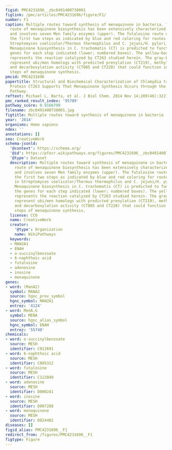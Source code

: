 ```yaml
---
figid: PMC4231696__zbc0491400730001
figlink: /pmc/articles/PMC4231696/figure/F1/
number: F1
caption: Multiple routes toward synthesis of menaquinone in bacteria. The traditional
  route of menaquinone biosynthesis has been extensively characterized in E. coli
  and involves seven Men family enzymes (upper). The futalosine route diverges in
  the first two steps as indicated by blue and red coloring for routes described in
  Streptomyces coelicolor/Thermus thermophilus and C. jejuni/H. pylori, respectively.
  Menaquinone biosynthesis in C. trachomatis (CT) is predicted to function with the
  genes for each step indicated (lower; numbered boxes). The yellow-boxed reaction
  represents the reaction catalyzed by CT263 studied herein. The gray-boxed genes
  represent ubi/men homologs with predicted prenylation (CT219), methylation (CT428),
  and decarboxylation activity (CT085 and CT220) that could function in the final
  steps of menaquinone synthesis.
pmcid: PMC4231696
papertitle: Structural and Biochemical Characterization of Chlamydia trachomatis Hypothetical
  Protein CT263 Supports That Menaquinone Synthesis Occurs through the Futalosine
  Pathway.
reftext: Michael L. Barta, et al. J Biol Chem. 2014 Nov 14;289(46):32214-32229.
pmc_ranked_result_index: '95709'
pathway_score: 0.9166799
filename: zbc0491400730001.jpg
figtitle: Multiple routes toward synthesis of menaquinone in bacteria
year: '2014'
organisms: Homo sapiens
ndex: ''
annotations: []
seo: CreativeWork
schema-jsonld:
  '@context': https://schema.org/
  '@id': https://pfocr.wikipathways.org/figures/PMC4231696__zbc0491400730001.html
  '@type': Dataset
  description: Multiple routes toward synthesis of menaquinone in bacteria. The traditional
    route of menaquinone biosynthesis has been extensively characterized in E. coli
    and involves seven Men family enzymes (upper). The futalosine route diverges in
    the first two steps as indicated by blue and red coloring for routes described
    in Streptomyces coelicolor/Thermus thermophilus and C. jejuni/H. pylori, respectively.
    Menaquinone biosynthesis in C. trachomatis (CT) is predicted to function with
    the genes for each step indicated (lower; numbered boxes). The yellow-boxed reaction
    represents the reaction catalyzed by CT263 studied herein. The gray-boxed genes
    represent ubi/men homologs with predicted prenylation (CT219), methylation (CT428),
    and decarboxylation activity (CT085 and CT220) that could function in the final
    steps of menaquinone synthesis.
  license: CC0
  name: CreativeWork
  creator:
    '@type': Organization
    name: WikiPathways
  keywords:
  - MAN2A1
  - ENAH
  - o-succinylbenzoate
  - 6-naphthoic acid
  - futalosine
  - adenosine
  - inosine
  - menaquinone
genes:
- word: (ManA2)
  symbol: MANA2
  source: hgnc_prev_symbol
  hgnc_symbol: MAN2A1
  entrez: '4124'
- word: MenA,G
  symbol: MENA
  source: hgnc_alias_symbol
  hgnc_symbol: ENAH
  entrez: '55740'
chemicals:
- word: o-succinylbenzoate
  source: MESH
  identifier: C013691
- word: 6-naphthoic acid
  source: MESH
  identifier: C085312
- word: futalosine
  source: MESH
  identifier: C122040
- word: adenosine
  source: MESH
  identifier: D000241
- word: inosine
  source: MESH
  identifier: D007288
- word: menaquinone
  source: MESH
  identifier: D024482
diseases: []
figid_alias: PMC4231696__F1
redirect_from: /figures/PMC4231696__F1
figtype: Figure
---
```

